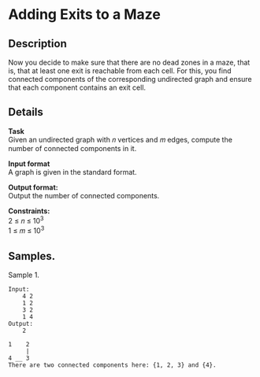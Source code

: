 # Adding Exits to a Maze

## Description 
Now you decide to make sure that there are no dead zones in a maze, that is, that at least one exit is reachable from each cell. For this, you find connected components of the corresponding undirected graph and ensure that each component contains an exit cell.

## Details
**Task**<br>
Given an undirected graph with 𝑛 vertices and 𝑚 edges, compute the number of connected components in it.

**Input format**<br> 
A graph is given in the standard format.

**Output format:**<br> 
Output the number of connected components.

**Constraints:**<br>
2 ≤ 𝑛 ≤ 10<sup>3</sup><br>
1 ≤ 𝑚 ≤ 10<sup>3</sup>

## Samples.
Sample 1.

    Input:
        4 2
        1 2
        3 2
        1 4
    Output:
        2
    
    1    2
         |
    4 __ 3
    There are two connected components here: {1, 2, 3} and {4}.
